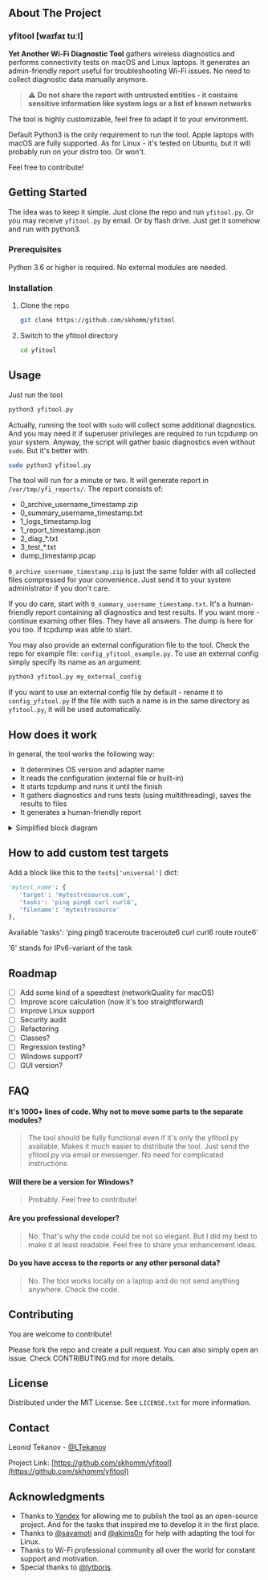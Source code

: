 <!-- ABOUT THE PROJECT -->
## About The Project
### yfitool [waɪfaɪ tuːl]
**Yet Another Wi-Fi Diagnostic Tool** gathers wireless diagnostics and performs connectivity tests on macOS and Linux laptops. It generates an admin-friendly report useful for troubleshooting Wi-Fi issues. No need to collect diagnostic data manually anymore.

> :warning: **Do not share the report with untrusted entities - it contains sensitive information like system logs or a list of known networks**

The tool is highly customizable, feel free to adapt it to your environment.

Default Python3 is the only requirement to run the tool. Apple laptops with macOS are fully supported. As for Linux - it's tested on Ubuntu, but it will probably run on your distro too. Or won't.

Feel free to contribute!

<!-- GETTING STARTED -->
## Getting Started

The idea was to keep it simple. Just clone the repo and run `yfitool.py`.
Or you may receive `yfitool.py` by email. Or by flash drive. Just get it somehow and run with python3.

### Prerequisites

Python 3.6 or higher is required. No external modules are needed.

### Installation

1. Clone the repo
   ```sh
   git clone https://github.com/skhomm/yfitool
   ```
2. Switch to the yfitool directory
   ```sh
   cd yfitool
   ```

<!-- USAGE EXAMPLES -->
## Usage

Just run the tool
```sh
python3 yfitool.py
```

Actually, running the tool with `sudo` will collect some additional diagnostics. And you may need it if superuser privileges are required to run tcpdump on your system. Anyway, the script will gather basic diagnostics even without `sudo`. But it's better with.
```sh
sudo python3 yfitool.py
```

The tool will run for a minute or two. It will generate report in `/var/tmp/yfi_reports/`. The report consists of:
- 0_archive_username_timestamp.zip
- 0_summary_username_timestamp.txt
- 1_logs_timestamp.log
- 1_report_timestamp.json
- 2_diag_*.txt
- 3_test_*.txt
- dump_timestamp.pcap

`0_archive_username_timestamp.zip` is just the same folder with all collected files compressed for your convenience. Just send it to your system administrator if you don't care. 

If you do care, start with `0_summary_username_timestamp.txt`. It's a human-friendly report containing all diagnostics and test results.
If you want more - continue examing other files. They have all answers.
The dump is here for you too. If tcpdump was able to start.

You may also provide an external configuration file to the tool. Check the repo for example file: `config_yfitool_example.py`.
To use an external config simply specify its name as an argument:
```sh
python3 yfitool.py my_external_config
```

If you want to use an external config file by default - rename it to `config_yfitool.py`
If the file with such a name is in the same directory as `yfitool.py`, it will be used automatically.

<!-- HOW DOES IT WORK -->
## How does it work

In general, the tool works the following way:
- It determines OS version and adapter name
- It reads the configuration (external file or built-in)
- It starts tcpdump and runs it until the finish
- It gathers diagnostics and runs tests (using multithreading), saves the results to files
- It generates a human-friendly report

<details>
  <summary>Simplified block diagram</summary>
  Disclaimer.
  It is indeed simplified. And probably outdated. Many details omitted. You've been warned.

  ```mermaid
    graph TD;
        A["<h3>Get configuration from external file or built-in defaults, determine wireless adapter name</h3> read_config(), get_adapter_name(), set_constants()"]
        B["<h3>Create folders, enable logging, check capabilities</h3> initialize_system(), check_capabilities()"]
        C["<h3>Start tcpdump to capture everything while script works</h3> tcpdump_start()"]
        D["<h3>Get diagnostics according to DIAGNOSTICS dict, save results to report['diags'] and files</h3> run_simultaneous_collection(), get_diagnostics()"]
        E["<h3>Execute tests according to TESTS dict, save results to report['tests'] and files</h3> run_simultaneous_collection(), execute_test()"]
        F["<h3>Stop tcpdump, save pcap, read pcap applying filter, save results to report['tcpdump']</h3> tcpdump_finish()"]
        G["<h3>Parse report, calculate score, print highlights, save summary and .json to files</h3> parse_report(), calculate_score(), gather_highlights(), make_json()"]
        H["<h3>Make archive to simplify sharing</h3> make_archive()"]

        A-->B-->C-->D-->E-->F-->G-->H;
  ```
</details>

<!-- HOW TO ADD CUSTOM TEST TARGETS -->
## How to add custom test targets
Add a block like this to the `tests['universal']` dict:
```py
'mytest_name': {
   'target': 'mytestresource.com',
   'tasks': 'ping ping6 curl curl6',
   'filename': 'mytestresource'
},
```
Available 'tasks': 'ping ping6 traceroute traceroute6 curl curl6 route route6'

'6' stands for IPv6-variant of the task

<!-- ROADMAP -->
## Roadmap

- [ ] Add some kind of a speedtest (networkQuality for macOS)
- [ ] Improve score calculation (now it's too straightforward)
- [ ] Improve Linux support
- [ ] Security audit
- [ ] Refactoring
- [ ] Classes?
- [ ] Regression testing?
- [ ] Windows support?
- [ ] GUI version?

<!-- FAQ -->
## FAQ
#### It's 1000+ lines of code. Why not to move some parts to the separate modules?
> The tool should be fully functional even if it's only the yfitool.py available. Makes it much easier to distribute the tool. Just send the yfitool.py via email or messenger. No need for complicated instructions.

#### Will there be a version for Windows?
> Probably. Feel free to contribute!

#### Are you professional developer?
> No. That's why the code could be not so elegant. But I did my best to make it at least readable. Feel free to share your enhancement ideas.

#### Do you have access to the reports or any other personal data?
> No. The tool works locally on a laptop and do not send anything anywhere. Check the code.

<!-- CONTRIBUTING -->
## Contributing

You are welcome to contribute!

Please fork the repo and create a pull request. You can also simply open an issue. Check CONTRIBUTING.md for more details.

<!-- LICENSE -->
## License

Distributed under the MIT License. See `LICENSE.txt` for more information.

<!-- CONTACT -->
## Contact
Leonid Tekanov - [@LTekanov](https://twitter.com/LTekanov)

Project Link: [https://github.com/skhomm/yfitool](https://github.com/skhomm/yfitool)

<!-- ACKNOWLEDGMENTS -->
## Acknowledgments

* Thanks to [Yandex](https://yandex.com/company/) for allowing me to publish the tool as an open-source project. And for the tasks that inspired me to develop it in the first place.
* Thanks to [@savamoti](https://github.com/Savamoti) and [@akims0n](https://github.com/akims0n) for help with adapting the tool for Linux.
* Thanks to Wi-Fi professional community all over the world for constant support and motivation.
* Special thanks to [@lytboris](https://github.com/lytboris).


